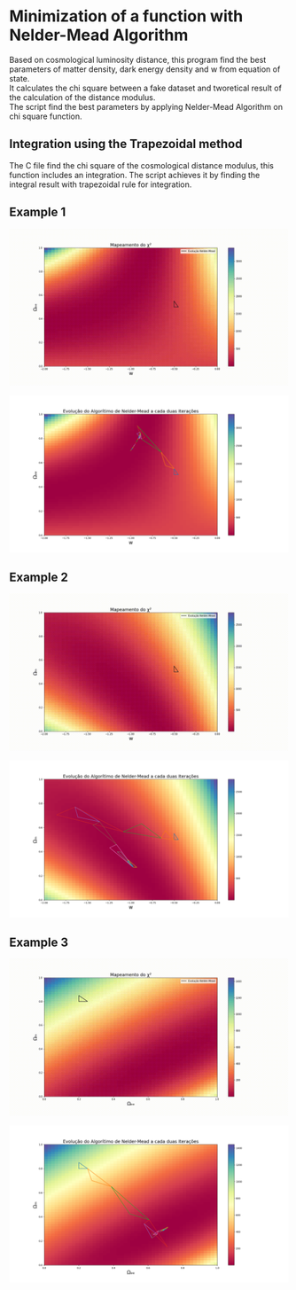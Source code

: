 # Minimization of a function with Nelder-Mead Algorithm

Based on cosmological luminosity distance, this program find the best parameters of matter density, dark energy density and w from equation of state.  
It calculates the chi square between a fake dataset and tworetical result of the calculation of the distance modulus.  
The script find the best parameters by applying Nelder-Mead Algorithm on chi square function.  

## Integration using the Trapezoidal method
The C file find the chi square of the cosmological distance modulus, this function includes an integration. The script achieves it by finding the integral result with trapezoidal rule for integration.

## Example 1
![evolution_params_fake_omMcte](evolution_params_fake_omMcte.gif)

![evolution_Nelder_Mead_fake_omMcte](evolution_Nelder_Mead_fake_omMcte.png)

## Example 2
![evolution_params_fake_omEEcte](evolution_params_fake_omEEcte.gif)

![evolution_Nelder_Mead_fake_omEEcte](evolution_Nelder_Mead_fake_omEEcte.png)

## Example 3
![evolution_params_fake_wcte](evolution_params_fake_wcte.gif)

![evolution_Nelder_Mead_fake_wcte](evolution_Nelder_Mead_fake_wcte.png)